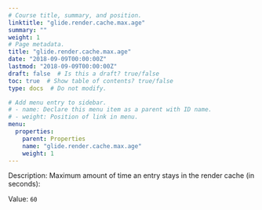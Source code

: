 ```yaml
---
# Course title, summary, and position.
linktitle: "glide.render.cache.max.age"
summary: ""
weight: 1
# Page metadata.
title: "glide.render.cache.max.age"
date: "2018-09-09T00:00:00Z"
lastmod: "2018-09-09T00:00:00Z"
draft: false  # Is this a draft? true/false
toc: true  # Show table of contents? true/false
type: docs  # Do not modify.

# Add menu entry to sidebar.
# - name: Declare this menu item as a parent with ID name.
# - weight: Position of link in menu.
menu:
  properties:
    parent: Properties
    name: "glide.render.cache.max.age"
    weight: 1
---
```


Description: Maximum amount of time an entry stays in the render cache (in seconds):


Value: `60`